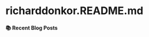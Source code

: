 # richarddonkor.README.md
#### :books: Recent Blog Posts
<!-- BLOGPOSTS:START -->
<!-- BLOGPOSTS:END -->
